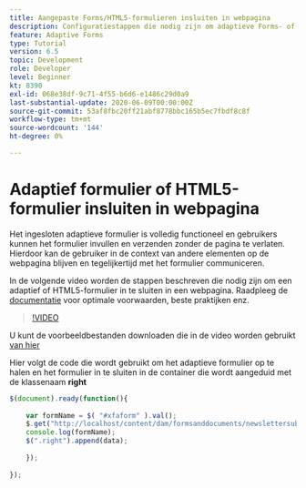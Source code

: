```yaml
---
title: Aangepaste Forms/HTML5-formulieren insluiten in webpagina
description: Configuratiestappen die nodig zijn om adaptieve Forms- of HTML5-formulieren in te sluiten in een niet-AEM webpagina.
feature: Adaptive Forms
type: Tutorial
version: 6.5
topic: Development
role: Developer
level: Beginner
kt: 8390
exl-id: 068e38df-9c71-4f55-b6d6-e1486c29d0a9
last-substantial-update: 2020-06-09T00:00:00Z
source-git-commit: 53af8fbc20ff21abf8778bbc165b5ec7fbdf8c8f
workflow-type: tm+mt
source-wordcount: '144'
ht-degree: 0%

---
```


# Adaptief formulier of HTML5-formulier insluiten in webpagina

Het ingesloten adaptieve formulier is volledig functioneel en gebruikers kunnen het formulier invullen en verzenden zonder de pagina te verlaten. Hierdoor kan de gebruiker in de context van andere elementen op de webpagina blijven en tegelijkertijd met het formulier communiceren.

In de volgende video worden de stappen beschreven die nodig zijn om een adaptief of HTML5-formulier in te sluiten in een webpagina.
Raadpleeg de [documentatie](https://experienceleague.adobe.com/docs/experience-manager-65/forms/adaptive-forms-basic-authoring/embed-adaptive-form-external-web-page.html) voor optimale voorwaarden, beste praktijken enz.
>[!VIDEO](https://video.tv.adobe.com/v/335893?quality=12&learn=on)

U kunt de voorbeeldbestanden downloaden die in de video worden gebruikt [van hier](assets/embedding-af-web-page.zip)

Hier volgt de code die wordt gebruikt om het adaptieve formulier op te halen en het formulier in te sluiten in de container die wordt aangeduid met de klassenaam **right**

```javascript
$(document).ready(function(){
  
    var formName = $( "#xfaform" ).val();
    $.get("http://localhost/content/dam/formsanddocuments/newslettersubscription/jcr:content?wcmmode=disabled", function(data, status){
    console.log(formName);
    $(".right").append(data);
      
    });
  
});
```
